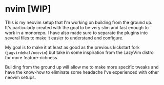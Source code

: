 # nvim [WIP]

This is my neovim setup that I'm working on building from the ground up. It's
particularly created with the goal to be very slim and fast enough to work in a
monorepo. I have also made sure to separate the plugins into several files to
make it easier to understand and configure.

My goal is to make it at least as good as the previous kickstart fork
(`jagvirdehal/neovim`) but take in some inspiration from the LazyVim distro for
more feature-richness.

Building from the ground up will allow me to make more specific tweaks and have
the know-how to eliminate some headache I've experienced with other neovim
setups.
